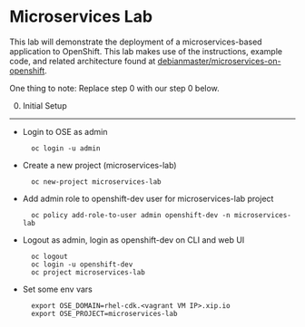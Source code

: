 Microservices Lab
=================

This lab will demonstrate the deployment of a microservices-based application to OpenShift. This lab makes use of the instructions, example code, and related architecture found at [debianmaster/microservices-on-openshift](https://github.com/debianmaster/microservices-on-openshift/blob/master/README.md).

One thing to note: Replace step 0 with our step 0 below.

0) Initial Setup
----------------
- Login to OSE as admin

        oc login -u admin

- Create a new project (microservices-lab)

        oc new-project microservices-lab

- Add admin role to openshift-dev user for microservices-lab project

        oc policy add-role-to-user admin openshift-dev -n microservices-lab

- Logout as admin, login as openshift-dev on CLI and web UI

        oc logout
        oc login -u openshift-dev 
        oc project microservices-lab

- Set some env vars

        export OSE_DOMAIN=rhel-cdk.<vagrant VM IP>.xip.io
        export OSE_PROJECT=microservices-lab
